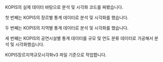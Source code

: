 KOPIS의 실제 데이터 바탕으로 분석 및 시각화 코드를 짜봤습니다.

첫 번째는 KOPIS의 장르별 통계 데이터로 분석 및 시각화를 했습니다.

두 번째는 KOPIS의 지역별 통계 데이터로 분석 및 시각화를 했습니다.

세 번쨰는 KOPIS의 공연시설별 통계 데이터를 규모 및 연도 분류 데이터로 가공해서 분석 및 시각화했습니다.

KOPIS장르지역규모시각화v3 파일 기준으로 작업합니다.
